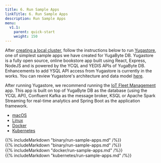 ```yaml
---
title: 6. Run Sample Apps
linkTitle: 6. Run Sample Apps
description: Run Sample Apps
menu:
  v1.1:
    parent: quick-start
    weight: 150
---
```


After [creating a local cluster](../create-local-cluster/), follow the instructions below to run [Yugastore](https://github.com/YugaByte/yugastore), one of simplest sample apps we have created for YugaByte DB. Yugastore is a fully open source, online bookstore app built using React, Express, NodeJS and is powered by the YCQL and YEDIS APIs of YugaByte DB. Enhancements to add YSQL API access from Yugastore is currently in the works. You can review Yugastore's architecture and data model [here](../../develop/realworld-apps/ecommerce-app/).

After running Yugastore, we recommend running the [IoT Fleet Management](../../develop/realworld-apps/iot-spark-kafka-ksql/) app. This app is built on top of YugaByte DB as the database (using the YCQL API), Confluent Kafka as the message broker, KSQL or Apache Spark Streaming for real-time analytics and Spring Boot as the application framework.

<ul class="nav nav-tabs nav-tabs-yb">
  <li >
    <a href="#macos" class="nav-link active" id="macos-tab" data-toggle="tab" role="tab" aria-controls="macos" aria-selected="true">
      <i class="fab fa-apple" aria-hidden="true"></i>
      macOS
    </a>
  </li>
  <li>
    <a href="#linux" class="nav-link" id="linux-tab" data-toggle="tab" role="tab" aria-controls="linux" aria-selected="false">
      <i class="fab fa-linux" aria-hidden="true"></i>
      Linux
    </a>
  </li>
  <li>
    <a href="#docker" class="nav-link" id="docker-tab" data-toggle="tab" role="tab" aria-controls="docker" aria-selected="false">
      <i class="fab fa-docker"></i>
      Docker
    </a>
  </li>
  <li >
    <a href="#kubernetes" class="nav-link" id="kubernetes-tab" data-toggle="tab" role="tab" aria-controls="kubernetes" aria-selected="false">
      <i class="fas fa-cubes" aria-hidden="true"></i>
      Kubernetes
    </a>
  </li>
</ul>

<div class="tab-content">
  <div id="macos" class="tab-pane fade show active" role="tabpanel" aria-labelledby="macos-tab">
    {{% includeMarkdown "binary/run-sample-apps.md" /%}}
  </div>
  <div id="linux" class="tab-pane fade" role="tabpanel" aria-labelledby="linux-tab">
    {{% includeMarkdown "binary/run-sample-apps.md" /%}}
  </div>
   <div id="docker" class="tab-pane fade" role="tabpanel" aria-labelledby="docker-tab">
    {{% includeMarkdown "docker/run-sample-apps.md" /%}}
  </div>
  <div id="kubernetes" class="tab-pane fade" role="tabpanel" aria-labelledby="kubernetes-tab">
    {{% includeMarkdown "kubernetes/run-sample-apps.md" /%}}
  </div>
</div>
